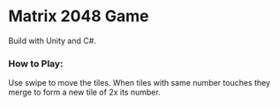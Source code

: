 # Matrix 2048 Game

Build with Unity and C#.

### How to Play:
Use swipe to move the tiles. When tiles with same number touches they merge to form a new tile of 2x its number.
